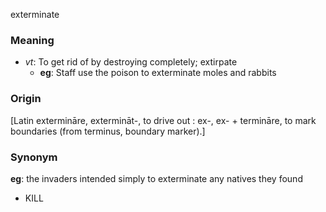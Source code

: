 exterminate
### Meaning
+ _vt_: To get rid of by destroying completely; extirpate
    + __eg__: Staff use the poison to exterminate moles and rabbits

### Origin

[Latin extermināre, extermināt-, to drive out : ex-, ex- + termināre, to mark boundaries (from terminus, boundary marker).]

### Synonym

__eg__: the invaders intended simply to exterminate any natives they found

+ KILL


